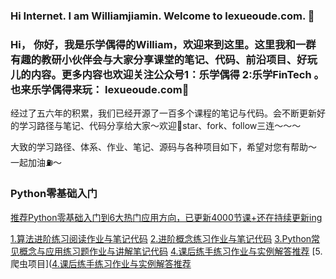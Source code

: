 ### Hi Internet. I am Williamjiamin. Welcome to lexueoude.com. 👋 <br>
### Hi， 你好，我是乐学偶得的William，欢迎来到这里。这里我和一群有趣的教研小伙伴会与大家分享课堂的笔记、代码、前沿项目、好玩儿的内容。更多内容也欢迎关注公众号1：乐学偶得 2:乐学FinTech 。也来乐学偶得来玩： lexueoude.com👋<br>

经过了五六年的积累，我们已经开源了一百多个课程的笔记与代码。会不断更新好的学习路径与笔记、代码分享给大家～欢迎🌟star、fork、follow三连～～～

大致的学习路径、体系、作业、笔记、源码与各种项目如下，希望对您有帮助～ 一起加油⛽️～

### Python零基础入门

[推荐Python零基础入门到6大热门应用方向，已更新4000节课+还在持续更新ing](https://study.163.com/series/1202843603.htm)

[1.算法进阶练习阅读作业与笔记代码](https://github.com/williamjiamin/PythonAlgo)
[2.进阶概念练习作业与笔记代码](https://github.com/williamjiamin/AdvancePythonEdu)
[3.Python常见概念与应用练习题作业与讲解笔记代码](https://github.com/williamjiamin/LXOD_Python_Quizzes_Answers_And_Tips)
[4.课后练手练习作业与实例解答推荐](https://www.runoob.com/python3/python3-examples.html)
[5.爬虫项目]([4.课后练手练习作业与实例解答推荐](https://www.runoob.com/python3/python3-examples.html)

